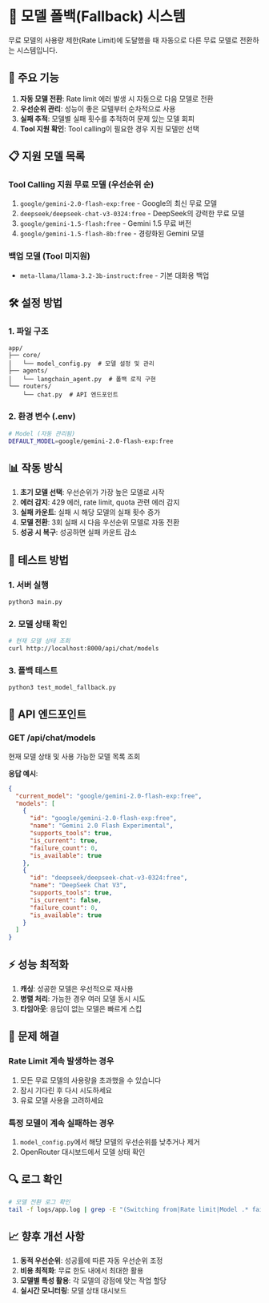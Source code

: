 # 🔄 모델 폴백(Fallback) 시스템

무료 모델의 사용량 제한(Rate Limit)에 도달했을 때 자동으로 다른 무료 모델로 전환하는 시스템입니다.

## 🚀 주요 기능

1. **자동 모델 전환**: Rate limit 에러 발생 시 자동으로 다음 모델로 전환
2. **우선순위 관리**: 성능이 좋은 모델부터 순차적으로 사용
3. **실패 추적**: 모델별 실패 횟수를 추적하여 문제 있는 모델 회피
4. **Tool 지원 확인**: Tool calling이 필요한 경우 지원 모델만 선택

## 📋 지원 모델 목록

### Tool Calling 지원 무료 모델 (우선순위 순)
1. `google/gemini-2.0-flash-exp:free` - Google의 최신 무료 모델
2. `deepseek/deepseek-chat-v3-0324:free` - DeepSeek의 강력한 무료 모델
3. `google/gemini-1.5-flash:free` - Gemini 1.5 무료 버전
4. `google/gemini-1.5-flash-8b:free` - 경량화된 Gemini 모델

### 백업 모델 (Tool 미지원)
- `meta-llama/llama-3.2-3b-instruct:free` - 기본 대화용 백업

## 🛠️ 설정 방법

### 1. 파일 구조
```
app/
├── core/
│   └── model_config.py  # 모델 설정 및 관리
├── agents/
│   └── langchain_agent.py  # 폴백 로직 구현
└── routers/
    └── chat.py  # API 엔드포인트
```

### 2. 환경 변수 (.env)
```bash
# Model (자동 관리됨)
DEFAULT_MODEL=google/gemini-2.0-flash-exp:free
```

## 📊 작동 방식

1. **초기 모델 선택**: 우선순위가 가장 높은 모델로 시작
2. **에러 감지**: 429 에러, rate limit, quota 관련 에러 감지
3. **실패 카운트**: 실패 시 해당 모델의 실패 횟수 증가
4. **모델 전환**: 3회 실패 시 다음 우선순위 모델로 자동 전환
5. **성공 시 복구**: 성공하면 실패 카운트 감소

## 🧪 테스트 방법

### 1. 서버 실행
```bash
python3 main.py
```

### 2. 모델 상태 확인
```bash
# 현재 모델 상태 조회
curl http://localhost:8000/api/chat/models
```

### 3. 폴백 테스트
```bash
python3 test_model_fallback.py
```

## 📡 API 엔드포인트

### GET /api/chat/models
현재 모델 상태 및 사용 가능한 모델 목록 조회

**응답 예시**:
```json
{
  "current_model": "google/gemini-2.0-flash-exp:free",
  "models": [
    {
      "id": "google/gemini-2.0-flash-exp:free",
      "name": "Gemini 2.0 Flash Experimental",
      "supports_tools": true,
      "is_current": true,
      "failure_count": 0,
      "is_available": true
    },
    {
      "id": "deepseek/deepseek-chat-v3-0324:free",
      "name": "DeepSeek Chat V3",
      "supports_tools": true,
      "is_current": false,
      "failure_count": 0,
      "is_available": true
    }
  ]
}
```

## ⚡ 성능 최적화

1. **캐싱**: 성공한 모델은 우선적으로 재사용
2. **병렬 처리**: 가능한 경우 여러 모델 동시 시도
3. **타임아웃**: 응답이 없는 모델은 빠르게 스킵

## 🐛 문제 해결

### Rate Limit 계속 발생하는 경우
1. 모든 무료 모델의 사용량을 초과했을 수 있습니다
2. 잠시 기다린 후 다시 시도하세요
3. 유료 모델 사용을 고려하세요

### 특정 모델이 계속 실패하는 경우
1. `model_config.py`에서 해당 모델의 우선순위를 낮추거나 제거
2. OpenRouter 대시보드에서 모델 상태 확인

## 🔍 로그 확인

```bash
# 모델 전환 로그 확인
tail -f logs/app.log | grep -E "(Switching from|Rate limit|Model .* failed)"
```

## 📈 향후 개선 사항

1. **동적 우선순위**: 성공률에 따른 자동 우선순위 조정
2. **비용 최적화**: 무료 한도 내에서 최대한 활용
3. **모델별 특성 활용**: 각 모델의 강점에 맞는 작업 할당
4. **실시간 모니터링**: 모델 상태 대시보드